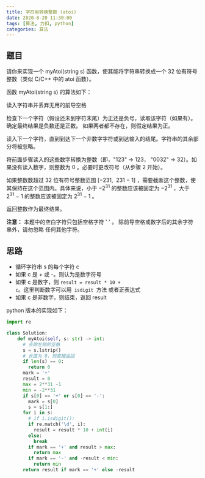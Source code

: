 ```yaml
---
title: 字符串转换整数 (atoi)
date: 2020-8-20 11:30:00
tags: [算法, 力扣, python]
categories: 算法
---
```


## 题目
请你来实现一个 myAtoi(string s) 函数，使其能将字符串转换成一个 32 位有符号整数（类似 C/C++ 中的 atoi 函数）。

函数 myAtoi(string s) 的算法如下：

读入字符串并丢弃无用的前导空格

检查下一个字符（假设还未到字符末尾）为正还是负号，读取该字符（如果有）。 确定最终结果是负数还是正数。 如果两者都不存在，则假定结果为正。

读入下一个字符，直到到达下一个非数字字符或到达输入的结尾。字符串的其余部分将被忽略。

将前面步骤读入的这些数字转换为整数（即，"123" -> 123， "0032" -> 32）。如果没有读入数字，则整数为 0 。必要时更改符号（从步骤 2 开始）。

如果整数数超过 32 位有符号整数范围 [−231,  231 − 1] ，需要截断这个整数，使其保持在这个范围内。具体来说，小于 −2<sup>31</sup> 的整数应该被固定为 −2<sup>31</sup> ，大于 2<sup>31</sup> − 1 的整数应该被固定为 2<sup>31</sup> − 1 。

返回整数作为最终结果。
<!--more-->
**注意：**
本题中的空白字符只包括空格字符 ' ' 。
除前导空格或数字后的其余字符串外，请勿忽略 任何其他字符。

## 思路
- 循环字符串 s 的每个字符 c
- 如果 c 是 + 或 -。则认为是数字符号
- 如果 c 是数字，则 <code>result = result * 10 + c</code>。这里判断数字可以用<code> isdigit </code>方法 或者正表达式
- 如果 c 是非数字，则结束，返回 result

python 版本的实现如下：
```python
import re

class Solution:
    def myAtoi(self, s: str) -> int:
      # 去除左侧的空格
      s = s.lstrip()
      # 长度为 0，则直接返回
      if len(s) == 0:
        return 0
      mark = '+'
      result = 0
      max = 2**31 -1
      min = -2**31
      if s[0] == '+' or s[0] == '-':
        mark = s[0]
        s = s[1:]
      for i in s:
        # if i.isdigit():
        if re.match('\d', i):
          result = result * 10 + int(i)
        else:
          break
        if mark == '+' and result > max:
          return max
        if mark == '-' and -result < min:
          return min
      return result if mark == '+' else -result
```